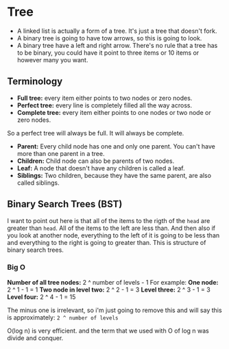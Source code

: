 # Tree

- A linked list is actually a form of a tree. It's just a tree that doesn't fork.
- A binary tree is going to have tow arrows, so this is going to look.
- A binary tree have a left and right arrow. There's no rule that a tree has to be binary, you could have it point to three items or 10 items or however many you want.

## Terminology

- **Full tree:** every item either points to two nodes or zero nodes.
- **Perfect tree:** every line is completely filled all the way across.
- **Complete tree:** every item either points to one nodes or two node or zero nodes.

So a perfect tree will always be full. It will always be complete.

- **Parent:** Every child node has one and only one parent. You can't have more than one parent in a tree.
- **Children:** Child node can also be parents of two nodes.
- **Leaf:** A node that doesn't have any children is called a leaf.
- **Siblings:** Two children, because they have the same parent, are also called siblings.

## Binary Search Trees (BST)

I want to point out here is that all of the items to the rigth of the `head` are greater than `head`. All of the items to the left are less than. And then also if you look at another node, everything to the left of it is going to be less than and everything to the right is going to greater than. This is structure of binary search trees.

### Big O

**Number of all tree nodes:** 2 ^ number of levels - 1
For example:
**One node:** 2 ^ 1 - 1 = 1
**Two node in level two:** 2 ^ 2 - 1 = 3
**Level three:** 2 ^ 3 - 1 = 3
**Level four:** 2 ^ 4 - 1 = 15

The minus one is irrelevant, so i'm just going to remove this and will say this is approximately: `2 ^ number of levels`

O(log n) is very efficient. and the term that we used with O of log n was divide and conquer.
